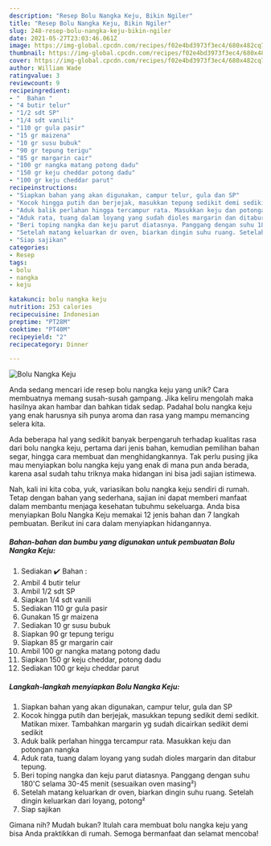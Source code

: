 ```yaml
---
description: "Resep Bolu Nangka Keju, Bikin Ngiler"
title: "Resep Bolu Nangka Keju, Bikin Ngiler"
slug: 248-resep-bolu-nangka-keju-bikin-ngiler
date: 2021-05-27T23:03:46.061Z
image: https://img-global.cpcdn.com/recipes/f02e4bd3973f3ec4/680x482cq70/bolu-nangka-keju-foto-resep-utama.jpg
thumbnail: https://img-global.cpcdn.com/recipes/f02e4bd3973f3ec4/680x482cq70/bolu-nangka-keju-foto-resep-utama.jpg
cover: https://img-global.cpcdn.com/recipes/f02e4bd3973f3ec4/680x482cq70/bolu-nangka-keju-foto-resep-utama.jpg
author: William Wade
ratingvalue: 3
reviewcount: 9
recipeingredient:
- "  Bahan "
- "4 butir telur"
- "1/2 sdt SP"
- "1/4 sdt vanili"
- "110 gr gula pasir"
- "15 gr maizena"
- "10 gr susu bubuk"
- "90 gr tepung terigu"
- "85 gr margarin cair"
- "100 gr nangka matang potong dadu"
- "150 gr keju cheddar potong dadu"
- "100 gr keju cheddar parut"
recipeinstructions:
- "Siapkan bahan yang akan digunakan, campur telur, gula dan SP"
- "Kocok hingga putih dan berjejak, masukkan tepung sedikit demi sedikit. Matikan mixer. Tambahkan margarin yg sudah dicairkan sedikit demi sedikit"
- "Aduk balik perlahan hingga tercampur rata. Masukkan keju dan potongan nangka"
- "Aduk rata, tuang dalam loyang yang sudah dioles margarin dan ditabur tepung."
- "Beri toping nangka dan keju parut diatasnya. Panggang dengan suhu 180&#39;C selama 30-45 menit (sesuaikan oven masing²)"
- "Setelah matang keluarkan dr oven, biarkan dingin suhu ruang. Setelah dingin keluarkan dari loyang, potong²"
- "Siap sajikan"
categories:
- Resep
tags:
- bolu
- nangka
- keju

katakunci: bolu nangka keju 
nutrition: 253 calories
recipecuisine: Indonesian
preptime: "PT28M"
cooktime: "PT40M"
recipeyield: "2"
recipecategory: Dinner

---
```



![Bolu Nangka Keju](https://img-global.cpcdn.com/recipes/f02e4bd3973f3ec4/680x482cq70/bolu-nangka-keju-foto-resep-utama.jpg)

Anda sedang mencari ide resep bolu nangka keju yang unik? Cara membuatnya memang susah-susah gampang. Jika keliru mengolah maka hasilnya akan hambar dan bahkan tidak sedap. Padahal bolu nangka keju yang enak harusnya sih punya aroma dan rasa yang mampu memancing selera kita.

Ada beberapa hal yang sedikit banyak berpengaruh terhadap kualitas rasa dari bolu nangka keju, pertama dari jenis bahan, kemudian pemilihan bahan segar, hingga cara membuat dan menghidangkannya. Tak perlu pusing jika mau menyiapkan bolu nangka keju yang enak di mana pun anda berada, karena asal sudah tahu triknya maka hidangan ini bisa jadi sajian istimewa.




Nah, kali ini kita coba, yuk, variasikan bolu nangka keju sendiri di rumah. Tetap dengan bahan yang sederhana, sajian ini dapat memberi manfaat dalam membantu menjaga kesehatan tubuhmu sekeluarga. Anda bisa menyiapkan Bolu Nangka Keju memakai 12 jenis bahan dan 7 langkah pembuatan. Berikut ini cara dalam menyiapkan hidangannya.

<!--inarticleads1-->

##### Bahan-bahan dan bumbu yang digunakan untuk pembuatan Bolu Nangka Keju:

1. Sediakan  ✔️ Bahan :
1. Ambil 4 butir telur
1. Ambil 1/2 sdt SP
1. Siapkan 1/4 sdt vanili
1. Sediakan 110 gr gula pasir
1. Gunakan 15 gr maizena
1. Sediakan 10 gr susu bubuk
1. Siapkan 90 gr tepung terigu
1. Siapkan 85 gr margarin cair
1. Ambil 100 gr nangka matang potong dadu
1. Siapkan 150 gr keju cheddar, potong dadu
1. Sediakan 100 gr keju cheddar parut




<!--inarticleads2-->

##### Langkah-langkah menyiapkan Bolu Nangka Keju:

1. Siapkan bahan yang akan digunakan, campur telur, gula dan SP
1. Kocok hingga putih dan berjejak, masukkan tepung sedikit demi sedikit. Matikan mixer. Tambahkan margarin yg sudah dicairkan sedikit demi sedikit
1. Aduk balik perlahan hingga tercampur rata. Masukkan keju dan potongan nangka
1. Aduk rata, tuang dalam loyang yang sudah dioles margarin dan ditabur tepung.
1. Beri toping nangka dan keju parut diatasnya. Panggang dengan suhu 180&#39;C selama 30-45 menit (sesuaikan oven masing²)
1. Setelah matang keluarkan dr oven, biarkan dingin suhu ruang. Setelah dingin keluarkan dari loyang, potong²
1. Siap sajikan




Gimana nih? Mudah bukan? Itulah cara membuat bolu nangka keju yang bisa Anda praktikkan di rumah. Semoga bermanfaat dan selamat mencoba!
